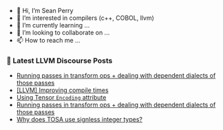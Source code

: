 - 👋 Hi, I’m Sean Perry
- 👀 I’m interested in compilers (c++, COBOL, llvm)
- 🌱 I’m currently learning ...
- 💞️ I’m looking to collaborate on ...
- 📫 How to reach me ...

<!---
s66perry/s66perry is a ✨ special ✨ repository because its `README.md` (this file) appears on your GitHub profile.
You can click the Preview link to take a look at your changes.
--->
### 📕 Latest LLVM Discourse Posts

<!-- DISCOURSE-LLVM:START -->
- [Running passes in transform ops + dealing with dependent dialects of those passes](https://discourse.llvm.org/t/running-passes-in-transform-ops-dealing-with-dependent-dialects-of-those-passes/69139#post_3)
- [[LLVM] Improving compile times](https://discourse.llvm.org/t/llvm-improving-compile-times/68094#post_8)
- [Using Tensor `Encoding` attribute](https://discourse.llvm.org/t/using-tensor-encoding-attribute/69142#post_1)
- [Running passes in transform ops + dealing with dependent dialects of those passes](https://discourse.llvm.org/t/running-passes-in-transform-ops-dealing-with-dependent-dialects-of-those-passes/69139#post_2)
- [Why does TOSA use signless integer types?](https://discourse.llvm.org/t/why-does-tosa-use-signless-integer-types/67505#post_5)
<!-- DISCOURSE-LLVM:END -->
